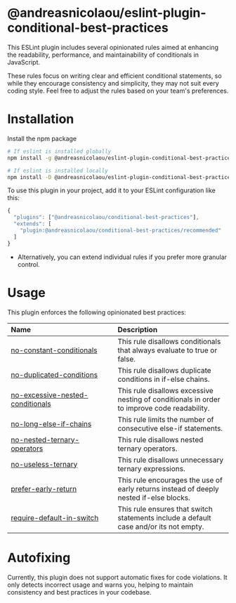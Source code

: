 # @andreasnicolaou/eslint-plugin-conditional-best-practices
This ESLint plugin includes several opinionated rules aimed at enhancing the readability, performance, and maintainability of conditionals in JavaScript.

These rules focus on writing clear and efficient conditional statements, so while they encourage consistency and simplicity, they may not suit every coding style. Feel free to adjust the rules based on your team's preferences.

# Installation

Install the npm package
```bash
# If eslint is installed globally
npm install -g @andreasnicolaou/eslint-plugin-conditional-best-practices

# If eslint is installed locally
npm install -D @andreasnicolaou/eslint-plugin-conditional-best-practices
```

To use this plugin in your project, add it to your ESLint configuration like this:

```js
{
  "plugins": ["@andreasnicolaou/conditional-best-practices"],
  "extends": [
    "plugin:@andreasnicolaou/conditional-best-practices/recommended"
  ]
}

```
- Alternatively, you can extend individual rules if you prefer more granular control.

# Usage
 This plugin enforces the following opinionated best practices:

| Name                                                                                                     | Description                                                                                                              |
| :------------------------------------------------------------------------------------------------------- | :----------------------------------------------------------------------------------------------------------------------- |
| [no-constant-conditionals](docs/no-constant-conditionals.md)                                             | This rule disallows conditionals that always evaluate to true or false.                                                  |
| [no-duplicated-conditions](docs/no-duplicated-conditions.md)                                             | This rule disallows duplicate conditions in if-else chains.                                                              |
| [no-excessive-nested-conditionals](docs/no-excessive-nested-conditionals.md)                             | This rule disallows excessive nesting of conditionals in order to improve code readability.                              |
| [no-long-else-if-chains](docs/no-long-else-if-chains.md)                                                 | This rule limits the number of consecutive else-if statements.                                                           |
| [no-nested-ternary-operators](docs/no-nested-ternary-operators.md)                                       | This rule disallows nested ternary operators.                                                                            |
| [no-useless-ternary](docs/no-useless-ternary.md)                                                         | This rule disallows unnecessary ternary expressions.                                                                     |
| [prefer-early-return](docs/prefer-early-return.md)                                                       | This rule encourages the use of early returns instead of deeply nested if-else blocks.                                   |
| [require-default-in-switch](docs/require-default-in-switch.md)                                           | This rule ensures that switch statements include a default case and/or its not empty.                                    |


# Autofixing

Currently, this plugin does not support automatic fixes for code violations. It only detects incorrect usage and warns you, helping to maintain consistency and best practices in your codebase.
